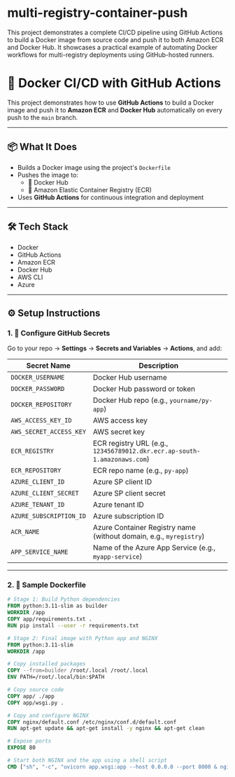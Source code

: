 # multi-registry-container-push
This project demonstrates a complete CI/CD pipeline using GitHub Actions to build a Docker image from source code and push it to both Amazon ECR and Docker Hub. It showcases a practical example of automating Docker workflows for multi-registry deployments using GitHub-hosted runners.

# 🚀 Docker CI/CD with GitHub Actions

This project demonstrates how to use **GitHub Actions** to build a Docker image and push it to **Amazon ECR** and **Docker Hub** automatically on every push to the `main` branch.

---

## 📦 What It Does

- Builds a Docker image using the project's `Dockerfile`
- Pushes the image to:
  - 🐳 Docker Hub
  - 🧊 Amazon Elastic Container Registry (ECR)
- Uses **GitHub Actions** for continuous integration and deployment

---

## 🛠️ Tech Stack

- Docker
- GitHub Actions
- Amazon ECR
- Docker Hub
- AWS CLI
- Azure

---

## ⚙️ Setup Instructions

### 1. 🔑 Configure GitHub Secrets

Go to your repo → **Settings** → **Secrets and Variables** → **Actions**, and add:

| Secret Name             | Description                                                              |
| ----------------------- | ------------------------------------------------------------------------ |
| `DOCKER_USERNAME`       | Docker Hub username                                                      |
| `DOCKER_PASSWORD`       | Docker Hub password or token                                             |
| `DOCKER_REPOSITORY`     | Docker Hub repo (e.g., `yourname/py-app`)                                |
| `AWS_ACCESS_KEY_ID`     | AWS access key                                                           |
| `AWS_SECRET_ACCESS_KEY` | AWS secret key                                                           |
| `ECR_REGISTRY`          | ECR registry URL (e.g., `123456789012.dkr.ecr.ap-south-1.amazonaws.com`) |
| `ECR_REPOSITORY`        | ECR repo name (e.g., `py-app`)                                           |
| `AZURE_CLIENT_ID`       | Azure SP client ID                                                       |
| `AZURE_CLIENT_SECRET`   | Azure SP client secret                                                   |
| `AZURE_TENANT_ID`       | Azure tenant ID                                                          |
| `AZURE_SUBSCRIPTION_ID` | Azure subscription ID                                                    |
| `ACR_NAME`              | Azure Container Registry name (without domain, e.g., `myregistry`)       |
| `APP_SERVICE_NAME`      | Name of the Azure App Service (e.g., `myapp-service`)                    |

---


### 2. 🧪 Sample Dockerfile

```dockerfile
# Stage 1: Build Python dependencies
FROM python:3.11-slim as builder
WORKDIR /app
COPY app/requirements.txt .
RUN pip install --user -r requirements.txt

# Stage 2: Final image with Python app and NGINX
FROM python:3.11-slim
WORKDIR /app

# Copy installed packages
COPY --from=builder /root/.local /root/.local
ENV PATH=/root/.local/bin:$PATH

# Copy source code
COPY app/ ./app
COPY app/wsgi.py .

# Copy and configure NGINX
COPY nginx/default.conf /etc/nginx/conf.d/default.conf
RUN apt-get update && apt-get install -y nginx && apt-get clean

# Expose ports
EXPOSE 80

# Start both NGINX and the app using a shell script
CMD ["sh", "-c", "uvicorn app.wsgi:app --host 0.0.0.0 --port 8000 & nginx -g 'daemon off;'"]
